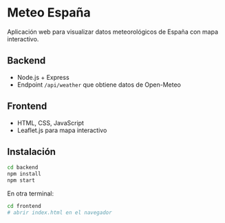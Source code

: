 # Meteo España
Aplicación web para visualizar datos meteorológicos de España con mapa interactivo.

## Backend
- Node.js + Express
- Endpoint `/api/weather` que obtiene datos de Open-Meteo

## Frontend
- HTML, CSS, JavaScript
- Leaflet.js para mapa interactivo

## Instalación
```bash
cd backend
npm install
npm start
```
En otra terminal:
```bash
cd frontend
# abrir index.html en el navegador
```
